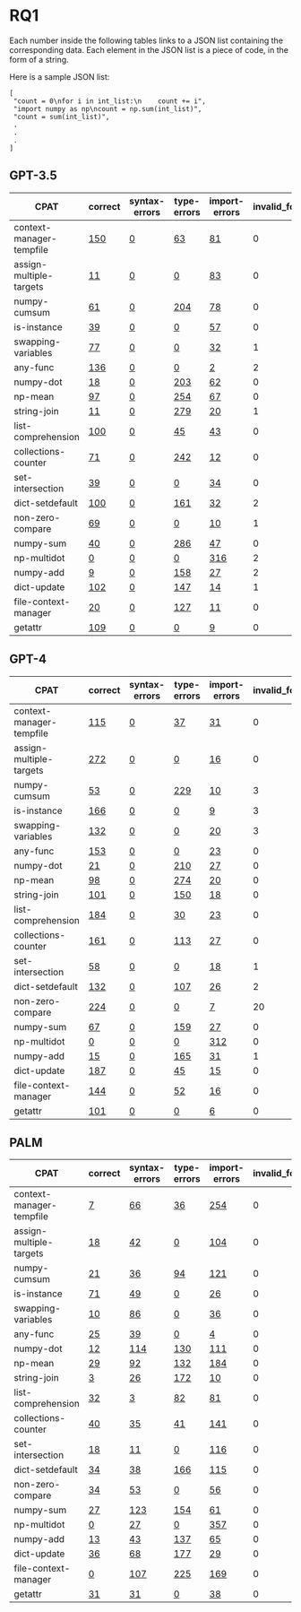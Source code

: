# RQ1

Each number inside the following tables links to a JSON list 
containing the corresponding data. Each element in the JSON
list is a piece of code, in the form of a string.

Here is a sample JSON list:
```
[
 "count = 0\nfor i in int_list:\n    count += i",
 "import numpy as np\ncount = np.sum(int_list)",
 "count = sum(int_list)",
 .
 .
 .
]
```

## GPT-3.5

| CPAT                     | correct                                                                                                                    | syntax-errors                                                                                                                 | type-errors                                                                                                                  | import-errors                                                                                                                  | invalid_format | incorrect                                                                                                                    |
|--------------------------|----------------------------------------------------------------------------------------------------------------------------|-------------------------------------------------------------------------------------------------------------------------------|------------------------------------------------------------------------------------------------------------------------------|--------------------------------------------------------------------------------------------------------------------------------|----------------|------------------------------------------------------------------------------------------------------------------------------|
| context-manager-tempfile | [150](https://github.com/PyCraftTool/PyCraft/blob/main/data/paper/RQ1/gpt-3.5-turbo/context-manager-tempfile/correct.json) | [0](https://github.com/PyCraftTool/PyCraft/blob/main/data/paper/RQ1/gpt-3.5-turbo/context-manager-tempfile/syntax-error.json) | [63](https://github.com/PyCraftTool/PyCraft/blob/main/data/paper/RQ1/gpt-3.5-turbo/context-manager-tempfile/type-error.json) | [81](https://github.com/PyCraftTool/PyCraft/blob/main/data/paper/RQ1/gpt-3.5-turbo/context-manager-tempfile/import-error.json) | 0              | [230](https://github.com/PyCraftTool/PyCraft/blob/main/data/paper/RQ1/gpt-3.5-turbo/context-manager-tempfile/incorrect.json) |
| assign-multiple-targets  | [11](https://github.com/PyCraftTool/PyCraft/blob/main/data/paper/RQ1/gpt-3.5-turbo/assign-multiple-targets/correct.json)   | [0](https://github.com/PyCraftTool/PyCraft/blob/main/data/paper/RQ1/gpt-3.5-turbo/assign-multiple-targets/syntax-error.json)  | [0](https://github.com/PyCraftTool/PyCraft/blob/main/data/paper/RQ1/gpt-3.5-turbo/assign-multiple-targets/type-error.json)   | [83](https://github.com/PyCraftTool/PyCraft/blob/main/data/paper/RQ1/gpt-3.5-turbo/assign-multiple-targets/import-error.json)  | 0              | [343](https://github.com/PyCraftTool/PyCraft/blob/main/data/paper/RQ1/gpt-3.5-turbo/assign-multiple-targets/incorrect.json)  |
| numpy-cumsum             | [61](https://github.com/PyCraftTool/PyCraft/blob/main/data/paper/RQ1/gpt-3.5-turbo/numpy-cumsum/correct.json)              | [0](https://github.com/PyCraftTool/PyCraft/blob/main/data/paper/RQ1/gpt-3.5-turbo/numpy-cumsum/syntax-error.json)             | [204](https://github.com/PyCraftTool/PyCraft/blob/main/data/paper/RQ1/gpt-3.5-turbo/numpy-cumsum/type-error.json)            | [78](https://github.com/PyCraftTool/PyCraft/blob/main/data/paper/RQ1/gpt-3.5-turbo/numpy-cumsum/import-error.json)             | 0              | [193](https://github.com/PyCraftTool/PyCraft/blob/main/data/paper/RQ1/gpt-3.5-turbo/numpy-cumsum/incorrect.json)             |
| is-instance              | [39](https://github.com/PyCraftTool/PyCraft/blob/main/data/paper/RQ1/gpt-3.5-turbo/is-instance/correct.json)               | [0](https://github.com/PyCraftTool/PyCraft/blob/main/data/paper/RQ1/gpt-3.5-turbo/is-instance/syntax-error.json)              | [0](https://github.com/PyCraftTool/PyCraft/blob/main/data/paper/RQ1/gpt-3.5-turbo/is-instance/type-error.json)               | [57](https://github.com/PyCraftTool/PyCraft/blob/main/data/paper/RQ1/gpt-3.5-turbo/is-instance/import-error.json)              | 0              | [369](https://github.com/PyCraftTool/PyCraft/blob/main/data/paper/RQ1/gpt-3.5-turbo/is-instance/incorrect.json)              |
| swapping-variables       | [77](https://github.com/PyCraftTool/PyCraft/blob/main/data/paper/RQ1/gpt-3.5-turbo/swapping-variables/correct.json)        | [0](https://github.com/PyCraftTool/PyCraft/blob/main/data/paper/RQ1/gpt-3.5-turbo/swapping-variables/syntax-error.json)       | [0](https://github.com/PyCraftTool/PyCraft/blob/main/data/paper/RQ1/gpt-3.5-turbo/swapping-variables/type-error.json)        | [32](https://github.com/PyCraftTool/PyCraft/blob/main/data/paper/RQ1/gpt-3.5-turbo/swapping-variables/import-error.json)       | 1              | [276](https://github.com/PyCraftTool/PyCraft/blob/main/data/paper/RQ1/gpt-3.5-turbo/swapping-variables/incorrect.json)       |
| any-func                 | [136](https://github.com/PyCraftTool/PyCraft/blob/main/data/paper/RQ1/gpt-3.5-turbo/any-func/correct.json)                 | [0](https://github.com/PyCraftTool/PyCraft/blob/main/data/paper/RQ1/gpt-3.5-turbo/any-func/syntax-error.json)                 | [0](https://github.com/PyCraftTool/PyCraft/blob/main/data/paper/RQ1/gpt-3.5-turbo/any-func/type-error.json)                  | [2](https://github.com/PyCraftTool/PyCraft/blob/main/data/paper/RQ1/gpt-3.5-turbo/any-func/import-error.json)                  | 2              | [296](https://github.com/PyCraftTool/PyCraft/blob/main/data/paper/RQ1/gpt-3.5-turbo/any-func/incorrect.json)                 |
| numpy-dot                | [18](https://github.com/PyCraftTool/PyCraft/blob/main/data/paper/RQ1/gpt-3.5-turbo/numpy-dot/correct.json)                 | [0](https://github.com/PyCraftTool/PyCraft/blob/main/data/paper/RQ1/gpt-3.5-turbo/numpy-dot/syntax-error.json)                | [203](https://github.com/PyCraftTool/PyCraft/blob/main/data/paper/RQ1/gpt-3.5-turbo/numpy-dot/type-error.json)               | [62](https://github.com/PyCraftTool/PyCraft/blob/main/data/paper/RQ1/gpt-3.5-turbo/numpy-dot/import-error.json)                | 0              | [96](https://github.com/PyCraftTool/PyCraft/blob/main/data/paper/RQ1/gpt-3.5-turbo/numpy-dot/incorrect.json)                 |
| np-mean                  | [97](https://github.com/PyCraftTool/PyCraft/blob/main/data/paper/RQ1/gpt-3.5-turbo/np-mean/correct.json)                   | [0](https://github.com/PyCraftTool/PyCraft/blob/main/data/paper/RQ1/gpt-3.5-turbo/np-mean/syntax-error.json)                  | [254](https://github.com/PyCraftTool/PyCraft/blob/main/data/paper/RQ1/gpt-3.5-turbo/np-mean/type-error.json)                 | [67](https://github.com/PyCraftTool/PyCraft/blob/main/data/paper/RQ1/gpt-3.5-turbo/np-mean/import-error.json)                  | 0              | [64](https://github.com/PyCraftTool/PyCraft/blob/main/data/paper/RQ1/gpt-3.5-turbo/np-mean/incorrect.json)                   |
| string-join              | [11](https://github.com/PyCraftTool/PyCraft/blob/main/data/paper/RQ1/gpt-3.5-turbo/string-join/correct.json)               | [0](https://github.com/PyCraftTool/PyCraft/blob/main/data/paper/RQ1/gpt-3.5-turbo/string-join/syntax-error.json)              | [279](https://github.com/PyCraftTool/PyCraft/blob/main/data/paper/RQ1/gpt-3.5-turbo/string-join/type-error.json)             | [20](https://github.com/PyCraftTool/PyCraft/blob/main/data/paper/RQ1/gpt-3.5-turbo/string-join/import-error.json)              | 1              | [145](https://github.com/PyCraftTool/PyCraft/blob/main/data/paper/RQ1/gpt-3.5-turbo/string-join/incorrect.json)              |
| list-comprehension       | [100](https://github.com/PyCraftTool/PyCraft/blob/main/data/paper/RQ1/gpt-3.5-turbo/list-comprehension/correct.json)       | [0](https://github.com/PyCraftTool/PyCraft/blob/main/data/paper/RQ1/gpt-3.5-turbo/list-comprehension/syntax-error.json)       | [45](https://github.com/PyCraftTool/PyCraft/blob/main/data/paper/RQ1/gpt-3.5-turbo/list-comprehension/type-error.json)       | [43](https://github.com/PyCraftTool/PyCraft/blob/main/data/paper/RQ1/gpt-3.5-turbo/list-comprehension/import-error.json)       | 0              | [295](https://github.com/PyCraftTool/PyCraft/blob/main/data/paper/RQ1/gpt-3.5-turbo/list-comprehension/incorrect.json)       |
| collections-counter      | [71](https://github.com/PyCraftTool/PyCraft/blob/main/data/paper/RQ1/gpt-3.5-turbo/collections-counter/correct.json)       | [0](https://github.com/PyCraftTool/PyCraft/blob/main/data/paper/RQ1/gpt-3.5-turbo/collections-counter/syntax-error.json)      | [242](https://github.com/PyCraftTool/PyCraft/blob/main/data/paper/RQ1/gpt-3.5-turbo/collections-counter/type-error.json)     | [12](https://github.com/PyCraftTool/PyCraft/blob/main/data/paper/RQ1/gpt-3.5-turbo/collections-counter/import-error.json)      | 0              | [169](https://github.com/PyCraftTool/PyCraft/blob/main/data/paper/RQ1/gpt-3.5-turbo/collections-counter/incorrect.json)      |
| set-intersection         | [39](https://github.com/PyCraftTool/PyCraft/blob/main/data/paper/RQ1/gpt-3.5-turbo/set-intersection/correct.json)          | [0](https://github.com/PyCraftTool/PyCraft/blob/main/data/paper/RQ1/gpt-3.5-turbo/set-intersection/syntax-error.json)         | [0](https://github.com/PyCraftTool/PyCraft/blob/main/data/paper/RQ1/gpt-3.5-turbo/set-intersection/type-error.json)          | [34](https://github.com/PyCraftTool/PyCraft/blob/main/data/paper/RQ1/gpt-3.5-turbo/set-intersection/import-error.json)         | 0              | [327](https://github.com/PyCraftTool/PyCraft/blob/main/data/paper/RQ1/gpt-3.5-turbo/set-intersection/incorrect.json)         |
| dict-setdefault          | [100](https://github.com/PyCraftTool/PyCraft/blob/main/data/paper/RQ1/gpt-3.5-turbo/dict-setdefault/correct.json)          | [0](https://github.com/PyCraftTool/PyCraft/blob/main/data/paper/RQ1/gpt-3.5-turbo/dict-setdefault/syntax-error.json)          | [161](https://github.com/PyCraftTool/PyCraft/blob/main/data/paper/RQ1/gpt-3.5-turbo/dict-setdefault/type-error.json)         | [32](https://github.com/PyCraftTool/PyCraft/blob/main/data/paper/RQ1/gpt-3.5-turbo/dict-setdefault/import-error.json)          | 2              | [215](https://github.com/PyCraftTool/PyCraft/blob/main/data/paper/RQ1/gpt-3.5-turbo/dict-setdefault/incorrect.json)          |
| non-zero-compare         | [69](https://github.com/PyCraftTool/PyCraft/blob/main/data/paper/RQ1/gpt-3.5-turbo/non-zero-compare/correct.json)          | [0](https://github.com/PyCraftTool/PyCraft/blob/main/data/paper/RQ1/gpt-3.5-turbo/non-zero-compare/syntax-error.json)         | [0](https://github.com/PyCraftTool/PyCraft/blob/main/data/paper/RQ1/gpt-3.5-turbo/non-zero-compare/type-error.json)          | [10](https://github.com/PyCraftTool/PyCraft/blob/main/data/paper/RQ1/gpt-3.5-turbo/non-zero-compare/import-error.json)         | 1              | [327](https://github.com/PyCraftTool/PyCraft/blob/main/data/paper/RQ1/gpt-3.5-turbo/non-zero-compare/incorrect.json)         |
| numpy-sum                | [40](https://github.com/PyCraftTool/PyCraft/blob/main/data/paper/RQ1/gpt-3.5-turbo/numpy-sum/correct.json)                 | [0](https://github.com/PyCraftTool/PyCraft/blob/main/data/paper/RQ1/gpt-3.5-turbo/numpy-sum/syntax-error.json)                | [286](https://github.com/PyCraftTool/PyCraft/blob/main/data/paper/RQ1/gpt-3.5-turbo/numpy-sum/type-error.json)               | [47](https://github.com/PyCraftTool/PyCraft/blob/main/data/paper/RQ1/gpt-3.5-turbo/numpy-sum/import-error.json)                | 0              | [100](https://github.com/PyCraftTool/PyCraft/blob/main/data/paper/RQ1/gpt-3.5-turbo/numpy-sum/incorrect.json)                |
| np-multidot              | [0](https://github.com/PyCraftTool/PyCraft/blob/main/data/paper/RQ1/gpt-3.5-turbo/np-multidot/correct.json)                | [0](https://github.com/PyCraftTool/PyCraft/blob/main/data/paper/RQ1/gpt-3.5-turbo/np-multidot/syntax-error.json)              | [0](https://github.com/PyCraftTool/PyCraft/blob/main/data/paper/RQ1/gpt-3.5-turbo/np-multidot/type-error.json)               | [316](https://github.com/PyCraftTool/PyCraft/blob/main/data/paper/RQ1/gpt-3.5-turbo/np-multidot/import-error.json)             | 2              | [123](https://github.com/PyCraftTool/PyCraft/blob/main/data/paper/RQ1/gpt-3.5-turbo/np-multidot/incorrect.json)              |
| numpy-add                | [9](https://github.com/PyCraftTool/PyCraft/blob/main/data/paper/RQ1/gpt-3.5-turbo/numpy-add/correct.json)                  | [0](https://github.com/PyCraftTool/PyCraft/blob/main/data/paper/RQ1/gpt-3.5-turbo/numpy-add/syntax-error.json)                | [158](https://github.com/PyCraftTool/PyCraft/blob/main/data/paper/RQ1/gpt-3.5-turbo/numpy-add/type-error.json)               | [27](https://github.com/PyCraftTool/PyCraft/blob/main/data/paper/RQ1/gpt-3.5-turbo/numpy-add/import-error.json)                | 2              | [281](https://github.com/PyCraftTool/PyCraft/blob/main/data/paper/RQ1/gpt-3.5-turbo/numpy-add/incorrect.json)                |
| dict-update              | [102](https://github.com/PyCraftTool/PyCraft/blob/main/data/paper/RQ1/gpt-3.5-turbo/dict-update/correct.json)              | [0](https://github.com/PyCraftTool/PyCraft/blob/main/data/paper/RQ1/gpt-3.5-turbo/dict-update/syntax-error.json)              | [147](https://github.com/PyCraftTool/PyCraft/blob/main/data/paper/RQ1/gpt-3.5-turbo/dict-update/type-error.json)             | [14](https://github.com/PyCraftTool/PyCraft/blob/main/data/paper/RQ1/gpt-3.5-turbo/dict-update/import-error.json)              | 1              | [168](https://github.com/PyCraftTool/PyCraft/blob/main/data/paper/RQ1/gpt-3.5-turbo/dict-update/incorrect.json)              |
| file-context-manager     | [20](https://github.com/PyCraftTool/PyCraft/blob/main/data/paper/RQ1/gpt-3.5-turbo/file-context-manager/correct.json)      | [0](https://github.com/PyCraftTool/PyCraft/blob/main/data/paper/RQ1/gpt-3.5-turbo/file-context-manager/syntax-error.json)     | [127](https://github.com/PyCraftTool/PyCraft/blob/main/data/paper/RQ1/gpt-3.5-turbo/file-context-manager/type-error.json)    | [11](https://github.com/PyCraftTool/PyCraft/blob/main/data/paper/RQ1/gpt-3.5-turbo/file-context-manager/import-error.json)     | 0              | [407](https://github.com/PyCraftTool/PyCraft/blob/main/data/paper/RQ1/gpt-3.5-turbo/file-context-manager/incorrect.json)     |
| getattr                  | [109](https://github.com/PyCraftTool/PyCraft/blob/main/data/paper/RQ1/gpt-3.5-turbo/getattr/correct.json)                  | [0](https://github.com/PyCraftTool/PyCraft/blob/main/data/paper/RQ1/gpt-3.5-turbo/getattr/syntax-error.json)                  | [0](https://github.com/PyCraftTool/PyCraft/blob/main/data/paper/RQ1/gpt-3.5-turbo/getattr/type-error.json)                   | [9](https://github.com/PyCraftTool/PyCraft/blob/main/data/paper/RQ1/gpt-3.5-turbo/getattr/import-error.json)                   | 0              | [333](https://github.com/PyCraftTool/PyCraft/blob/main/data/paper/RQ1/gpt-3.5-turbo/getattr/incorrect.json)                  |


## GPT-4

| CPAT                     | correct                                                                                                            | syntax-errors                                                                                                         | type-errors                                                                                                          | import-errors                                                                                                          | invalid_format | incorrect                                                                                                            |
|--------------------------|--------------------------------------------------------------------------------------------------------------------|-----------------------------------------------------------------------------------------------------------------------|----------------------------------------------------------------------------------------------------------------------|------------------------------------------------------------------------------------------------------------------------|----------------|----------------------------------------------------------------------------------------------------------------------|
| context-manager-tempfile | [115](https://github.com/PyCraftTool/PyCraft/blob/main/data/paper/RQ1/gpt-4/context-manager-tempfile/correct.json) | [0](https://github.com/PyCraftTool/PyCraft/blob/main/data/paper/RQ1/gpt-4/context-manager-tempfile/syntax-error.json) | [37](https://github.com/PyCraftTool/PyCraft/blob/main/data/paper/RQ1/gpt-4/context-manager-tempfile/type-error.json) | [31](https://github.com/PyCraftTool/PyCraft/blob/main/data/paper/RQ1/gpt-4/context-manager-tempfile/import-error.json) | 0              | [252](https://github.com/PyCraftTool/PyCraft/blob/main/data/paper/RQ1/gpt-4/context-manager-tempfile/incorrect.json) |
| assign-multiple-targets  | [272](https://github.com/PyCraftTool/PyCraft/blob/main/data/paper/RQ1/gpt-4/assign-multiple-targets/correct.json)  | [0](https://github.com/PyCraftTool/PyCraft/blob/main/data/paper/RQ1/gpt-4/assign-multiple-targets/syntax-error.json)  | [0](https://github.com/PyCraftTool/PyCraft/blob/main/data/paper/RQ1/gpt-4/assign-multiple-targets/type-error.json)   | [16](https://github.com/PyCraftTool/PyCraft/blob/main/data/paper/RQ1/gpt-4/assign-multiple-targets/import-error.json)  | 0              | [152](https://github.com/PyCraftTool/PyCraft/blob/main/data/paper/RQ1/gpt-4/assign-multiple-targets/incorrect.json)  |
| numpy-cumsum             | [53](https://github.com/PyCraftTool/PyCraft/blob/main/data/paper/RQ1/gpt-4/numpy-cumsum/correct.json)              | [0](https://github.com/PyCraftTool/PyCraft/blob/main/data/paper/RQ1/gpt-4/numpy-cumsum/syntax-error.json)             | [229](https://github.com/PyCraftTool/PyCraft/blob/main/data/paper/RQ1/gpt-4/numpy-cumsum/type-error.json)            | [10](https://github.com/PyCraftTool/PyCraft/blob/main/data/paper/RQ1/gpt-4/numpy-cumsum/import-error.json)             | 3              | [103](https://github.com/PyCraftTool/PyCraft/blob/main/data/paper/RQ1/gpt-4/numpy-cumsum/incorrect.json)             |
| is-instance              | [166](https://github.com/PyCraftTool/PyCraft/blob/main/data/paper/RQ1/gpt-4/is-instance/correct.json)              | [0](https://github.com/PyCraftTool/PyCraft/blob/main/data/paper/RQ1/gpt-4/is-instance/syntax-error.json)              | [0](https://github.com/PyCraftTool/PyCraft/blob/main/data/paper/RQ1/gpt-4/is-instance/type-error.json)               | [9](https://github.com/PyCraftTool/PyCraft/blob/main/data/paper/RQ1/gpt-4/is-instance/import-error.json)               | 3              | [219](https://github.com/PyCraftTool/PyCraft/blob/main/data/paper/RQ1/gpt-4/is-instance/incorrect.json)              |
| swapping-variables       | [132](https://github.com/PyCraftTool/PyCraft/blob/main/data/paper/RQ1/gpt-4/swapping-variables/correct.json)       | [0](https://github.com/PyCraftTool/PyCraft/blob/main/data/paper/RQ1/gpt-4/swapping-variables/syntax-error.json)       | [0](https://github.com/PyCraftTool/PyCraft/blob/main/data/paper/RQ1/gpt-4/swapping-variables/type-error.json)        | [20](https://github.com/PyCraftTool/PyCraft/blob/main/data/paper/RQ1/gpt-4/swapping-variables/import-error.json)       | 3              | [293](https://github.com/PyCraftTool/PyCraft/blob/main/data/paper/RQ1/gpt-4/swapping-variables/incorrect.json)       |
| any-func                 | [153](https://github.com/PyCraftTool/PyCraft/blob/main/data/paper/RQ1/gpt-4/any-func/correct.json)                 | [0](https://github.com/PyCraftTool/PyCraft/blob/main/data/paper/RQ1/gpt-4/any-func/syntax-error.json)                 | [0](https://github.com/PyCraftTool/PyCraft/blob/main/data/paper/RQ1/gpt-4/any-func/type-error.json)                  | [23](https://github.com/PyCraftTool/PyCraft/blob/main/data/paper/RQ1/gpt-4/any-func/import-error.json)                 | 0              | [247](https://github.com/PyCraftTool/PyCraft/blob/main/data/paper/RQ1/gpt-4/any-func/incorrect.json)                 |
| numpy-dot                | [21](https://github.com/PyCraftTool/PyCraft/blob/main/data/paper/RQ1/gpt-4/numpy-dot/correct.json)                 | [0](https://github.com/PyCraftTool/PyCraft/blob/main/data/paper/RQ1/gpt-4/numpy-dot/syntax-error.json)                | [210](https://github.com/PyCraftTool/PyCraft/blob/main/data/paper/RQ1/gpt-4/numpy-dot/type-error.json)               | [27](https://github.com/PyCraftTool/PyCraft/blob/main/data/paper/RQ1/gpt-4/numpy-dot/import-error.json)                | 0              | [89](https://github.com/PyCraftTool/PyCraft/blob/main/data/paper/RQ1/gpt-4/numpy-dot/incorrect.json)                 |
| np-mean                  | [98](https://github.com/PyCraftTool/PyCraft/blob/main/data/paper/RQ1/gpt-4/np-mean/correct.json)                   | [0](https://github.com/PyCraftTool/PyCraft/blob/main/data/paper/RQ1/gpt-4/np-mean/syntax-error.json)                  | [274](https://github.com/PyCraftTool/PyCraft/blob/main/data/paper/RQ1/gpt-4/np-mean/type-error.json)                 | [20](https://github.com/PyCraftTool/PyCraft/blob/main/data/paper/RQ1/gpt-4/np-mean/import-error.json)                  | 0              | [11](https://github.com/PyCraftTool/PyCraft/blob/main/data/paper/RQ1/gpt-4/np-mean/incorrect.json)                   |
| string-join              | [101](https://github.com/PyCraftTool/PyCraft/blob/main/data/paper/RQ1/gpt-4/string-join/correct.json)              | [0](https://github.com/PyCraftTool/PyCraft/blob/main/data/paper/RQ1/gpt-4/string-join/syntax-error.json)              | [150](https://github.com/PyCraftTool/PyCraft/blob/main/data/paper/RQ1/gpt-4/string-join/type-error.json)             | [18](https://github.com/PyCraftTool/PyCraft/blob/main/data/paper/RQ1/gpt-4/string-join/import-error.json)              | 0              | [114](https://github.com/PyCraftTool/PyCraft/blob/main/data/paper/RQ1/gpt-4/string-join/incorrect.json)              |
| list-comprehension       | [184](https://github.com/PyCraftTool/PyCraft/blob/main/data/paper/RQ1/gpt-4/list-comprehension/correct.json)       | [0](https://github.com/PyCraftTool/PyCraft/blob/main/data/paper/RQ1/gpt-4/list-comprehension/syntax-error.json)       | [30](https://github.com/PyCraftTool/PyCraft/blob/main/data/paper/RQ1/gpt-4/list-comprehension/type-error.json)       | [23](https://github.com/PyCraftTool/PyCraft/blob/main/data/paper/RQ1/gpt-4/list-comprehension/import-error.json)       | 0              | [196](https://github.com/PyCraftTool/PyCraft/blob/main/data/paper/RQ1/gpt-4/list-comprehension/incorrect.json)       |
| collections-counter      | [161](https://github.com/PyCraftTool/PyCraft/blob/main/data/paper/RQ1/gpt-4/collections-counter/correct.json)      | [0](https://github.com/PyCraftTool/PyCraft/blob/main/data/paper/RQ1/gpt-4/collections-counter/syntax-error.json)      | [113](https://github.com/PyCraftTool/PyCraft/blob/main/data/paper/RQ1/gpt-4/collections-counter/type-error.json)     | [27](https://github.com/PyCraftTool/PyCraft/blob/main/data/paper/RQ1/gpt-4/collections-counter/import-error.json)      | 0              | [136](https://github.com/PyCraftTool/PyCraft/blob/main/data/paper/RQ1/gpt-4/collections-counter/incorrect.json)      |
| set-intersection         | [58](https://github.com/PyCraftTool/PyCraft/blob/main/data/paper/RQ1/gpt-4/set-intersection/correct.json)          | [0](https://github.com/PyCraftTool/PyCraft/blob/main/data/paper/RQ1/gpt-4/set-intersection/syntax-error.json)         | [0](https://github.com/PyCraftTool/PyCraft/blob/main/data/paper/RQ1/gpt-4/set-intersection/type-error.json)          | [18](https://github.com/PyCraftTool/PyCraft/blob/main/data/paper/RQ1/gpt-4/set-intersection/import-error.json)         | 1              | [268](https://github.com/PyCraftTool/PyCraft/blob/main/data/paper/RQ1/gpt-4/set-intersection/incorrect.json)         |
| dict-setdefault          | [132](https://github.com/PyCraftTool/PyCraft/blob/main/data/paper/RQ1/gpt-4/dict-setdefault/correct.json)          | [0](https://github.com/PyCraftTool/PyCraft/blob/main/data/paper/RQ1/gpt-4/dict-setdefault/syntax-error.json)          | [107](https://github.com/PyCraftTool/PyCraft/blob/main/data/paper/RQ1/gpt-4/dict-setdefault/type-error.json)         | [26](https://github.com/PyCraftTool/PyCraft/blob/main/data/paper/RQ1/gpt-4/dict-setdefault/import-error.json)          | 2              | [192](https://github.com/PyCraftTool/PyCraft/blob/main/data/paper/RQ1/gpt-4/dict-setdefault/incorrect.json)          |
| non-zero-compare         | [224](https://github.com/PyCraftTool/PyCraft/blob/main/data/paper/RQ1/gpt-4/non-zero-compare/correct.json)         | [0](https://github.com/PyCraftTool/PyCraft/blob/main/data/paper/RQ1/gpt-4/non-zero-compare/syntax-error.json)         | [0](https://github.com/PyCraftTool/PyCraft/blob/main/data/paper/RQ1/gpt-4/non-zero-compare/type-error.json)          | [7](https://github.com/PyCraftTool/PyCraft/blob/main/data/paper/RQ1/gpt-4/non-zero-compare/import-error.json)          | 20             | [119](https://github.com/PyCraftTool/PyCraft/blob/main/data/paper/RQ1/gpt-4/non-zero-compare/incorrect.json)         |
| numpy-sum                | [67](https://github.com/PyCraftTool/PyCraft/blob/main/data/paper/RQ1/gpt-4/numpy-sum/correct.json)                 | [0](https://github.com/PyCraftTool/PyCraft/blob/main/data/paper/RQ1/gpt-4/numpy-sum/syntax-error.json)                | [159](https://github.com/PyCraftTool/PyCraft/blob/main/data/paper/RQ1/gpt-4/numpy-sum/type-error.json)               | [27](https://github.com/PyCraftTool/PyCraft/blob/main/data/paper/RQ1/gpt-4/numpy-sum/import-error.json)                | 0              | [116](https://github.com/PyCraftTool/PyCraft/blob/main/data/paper/RQ1/gpt-4/numpy-sum/incorrect.json)                |
| np-multidot              | [0](https://github.com/PyCraftTool/PyCraft/blob/main/data/paper/RQ1/gpt-4/np-multidot/correct.json)                | [0](https://github.com/PyCraftTool/PyCraft/blob/main/data/paper/RQ1/gpt-4/np-multidot/syntax-error.json)              | [0](https://github.com/PyCraftTool/PyCraft/blob/main/data/paper/RQ1/gpt-4/np-multidot/type-error.json)               | [312](https://github.com/PyCraftTool/PyCraft/blob/main/data/paper/RQ1/gpt-4/np-multidot/import-error.json)             | 0              | [106](https://github.com/PyCraftTool/PyCraft/blob/main/data/paper/RQ1/gpt-4/np-multidot/incorrect.json)              |
| numpy-add                | [15](https://github.com/PyCraftTool/PyCraft/blob/main/data/paper/RQ1/gpt-4/numpy-add/correct.json)                 | [0](https://github.com/PyCraftTool/PyCraft/blob/main/data/paper/RQ1/gpt-4/numpy-add/syntax-error.json)                | [165](https://github.com/PyCraftTool/PyCraft/blob/main/data/paper/RQ1/gpt-4/numpy-add/type-error.json)               | [31](https://github.com/PyCraftTool/PyCraft/blob/main/data/paper/RQ1/gpt-4/numpy-add/import-error.json)                | 1              | [135](https://github.com/PyCraftTool/PyCraft/blob/main/data/paper/RQ1/gpt-4/numpy-add/incorrect.json)                |
| dict-update              | [187](https://github.com/PyCraftTool/PyCraft/blob/main/data/paper/RQ1/gpt-4/dict-update/correct.json)              | [0](https://github.com/PyCraftTool/PyCraft/blob/main/data/paper/RQ1/gpt-4/dict-update/syntax-error.json)              | [45](https://github.com/PyCraftTool/PyCraft/blob/main/data/paper/RQ1/gpt-4/dict-update/type-error.json)              | [15](https://github.com/PyCraftTool/PyCraft/blob/main/data/paper/RQ1/gpt-4/dict-update/import-error.json)              | 0              | [162](https://github.com/PyCraftTool/PyCraft/blob/main/data/paper/RQ1/gpt-4/dict-update/incorrect.json)              |
| file-context-manager     | [144](https://github.com/PyCraftTool/PyCraft/blob/main/data/paper/RQ1/gpt-4/file-context-manager/correct.json)     | [0](https://github.com/PyCraftTool/PyCraft/blob/main/data/paper/RQ1/gpt-4/file-context-manager/syntax-error.json)     | [52](https://github.com/PyCraftTool/PyCraft/blob/main/data/paper/RQ1/gpt-4/file-context-manager/type-error.json)     | [16](https://github.com/PyCraftTool/PyCraft/blob/main/data/paper/RQ1/gpt-4/file-context-manager/import-error.json)     | 0              | [153](https://github.com/PyCraftTool/PyCraft/blob/main/data/paper/RQ1/gpt-4/file-context-manager/incorrect.json)     |
| getattr                  | [101](https://github.com/PyCraftTool/PyCraft/blob/main/data/paper/RQ1/gpt-4/getattr/correct.json)                  | [0](https://github.com/PyCraftTool/PyCraft/blob/main/data/paper/RQ1/gpt-4/getattr/syntax-error.json)                  | [0](https://github.com/PyCraftTool/PyCraft/blob/main/data/paper/RQ1/gpt-4/getattr/type-error.json)                   | [6](https://github.com/PyCraftTool/PyCraft/blob/main/data/paper/RQ1/gpt-4/getattr/import-error.json)                   | 0              | [271](https://github.com/PyCraftTool/PyCraft/blob/main/data/paper/RQ1/gpt-4/getattr/incorrect.json)                  |


## PALM

| CPAT                     | correct                                                                                                         | syntax-errors                                                                                                         | type-errors                                                                                                         | import-errors                                                                                                          | invalid_format | incorrect                                                                                                           |
|--------------------------|-----------------------------------------------------------------------------------------------------------------|-----------------------------------------------------------------------------------------------------------------------|---------------------------------------------------------------------------------------------------------------------|------------------------------------------------------------------------------------------------------------------------|----------------|---------------------------------------------------------------------------------------------------------------------|
| context-manager-tempfile | [7](https://github.com/PyCraftTool/PyCraft/blob/main/data/paper/RQ1/palm/context-manager-tempfile/correct.json) | [66](https://github.com/PyCraftTool/PyCraft/blob/main/data/paper/RQ1/palm/context-manager-tempfile/syntax-error.json) | [36](https://github.com/PyCraftTool/PyCraft/blob/main/data/paper/RQ1/palm/context-manager-tempfile/type-error.json) | [254](https://github.com/PyCraftTool/PyCraft/blob/main/data/paper/RQ1/palm/context-manager-tempfile/import-error.json) | 0              | [164](https://github.com/PyCraftTool/PyCraft/blob/main/data/paper/RQ1/palm/context-manager-tempfile/incorrect.json) |
| assign-multiple-targets  | [18](https://github.com/PyCraftTool/PyCraft/blob/main/data/paper/RQ1/palm/assign-multiple-targets/correct.json) | [42](https://github.com/PyCraftTool/PyCraft/blob/main/data/paper/RQ1/palm/assign-multiple-targets/syntax-error.json)  | [0](https://github.com/PyCraftTool/PyCraft/blob/main/data/paper/RQ1/palm/assign-multiple-targets/type-error.json)   | [104](https://github.com/PyCraftTool/PyCraft/blob/main/data/paper/RQ1/palm/assign-multiple-targets/import-error.json)  | 0              | [329](https://github.com/PyCraftTool/PyCraft/blob/main/data/paper/RQ1/palm/assign-multiple-targets/incorrect.json)  |
| numpy-cumsum             | [21](https://github.com/PyCraftTool/PyCraft/blob/main/data/paper/RQ1/palm/numpy-cumsum/correct.json)            | [36](https://github.com/PyCraftTool/PyCraft/blob/main/data/paper/RQ1/palm/numpy-cumsum/syntax-error.json)             | [94](https://github.com/PyCraftTool/PyCraft/blob/main/data/paper/RQ1/palm/numpy-cumsum/type-error.json)             | [121](https://github.com/PyCraftTool/PyCraft/blob/main/data/paper/RQ1/palm/numpy-cumsum/import-error.json)             | 0              | [135](https://github.com/PyCraftTool/PyCraft/blob/main/data/paper/RQ1/palm/numpy-cumsum/incorrect.json)             |
| is-instance              | [71](https://github.com/PyCraftTool/PyCraft/blob/main/data/paper/RQ1/palm/is-instance/correct.json)             | [49](https://github.com/PyCraftTool/PyCraft/blob/main/data/paper/RQ1/palm/is-instance/syntax-error.json)              | [0](https://github.com/PyCraftTool/PyCraft/blob/main/data/paper/RQ1/palm/is-instance/type-error.json)               | [26](https://github.com/PyCraftTool/PyCraft/blob/main/data/paper/RQ1/palm/is-instance/import-error.json)               | 0              | [341](https://github.com/PyCraftTool/PyCraft/blob/main/data/paper/RQ1/palm/is-instance/incorrect.json)              |
| swapping-variables       | [10](https://github.com/PyCraftTool/PyCraft/blob/main/data/paper/RQ1/palm/swapping-variables/correct.json)      | [86](https://github.com/PyCraftTool/PyCraft/blob/main/data/paper/RQ1/palm/swapping-variables/syntax-error.json)       | [0](https://github.com/PyCraftTool/PyCraft/blob/main/data/paper/RQ1/palm/swapping-variables/type-error.json)        | [36](https://github.com/PyCraftTool/PyCraft/blob/main/data/paper/RQ1/palm/swapping-variables/import-error.json)        | 0              | [253](https://github.com/PyCraftTool/PyCraft/blob/main/data/paper/RQ1/palm/swapping-variables/incorrect.json)       |
| any-func                 | [25](https://github.com/PyCraftTool/PyCraft/blob/main/data/paper/RQ1/palm/any-func/correct.json)                | [39](https://github.com/PyCraftTool/PyCraft/blob/main/data/paper/RQ1/palm/any-func/syntax-error.json)                 | [0](https://github.com/PyCraftTool/PyCraft/blob/main/data/paper/RQ1/palm/any-func/type-error.json)                  | [4](https://github.com/PyCraftTool/PyCraft/blob/main/data/paper/RQ1/palm/any-func/import-error.json)                   | 0              | [422](https://github.com/PyCraftTool/PyCraft/blob/main/data/paper/RQ1/palm/any-func/incorrect.json)                 |
| numpy-dot                | [12](https://github.com/PyCraftTool/PyCraft/blob/main/data/paper/RQ1/palm/numpy-dot/correct.json)               | [114](https://github.com/PyCraftTool/PyCraft/blob/main/data/paper/RQ1/palm/numpy-dot/syntax-error.json)               | [130](https://github.com/PyCraftTool/PyCraft/blob/main/data/paper/RQ1/palm/numpy-dot/type-error.json)               | [111](https://github.com/PyCraftTool/PyCraft/blob/main/data/paper/RQ1/palm/numpy-dot/import-error.json)                | 0              | [128](https://github.com/PyCraftTool/PyCraft/blob/main/data/paper/RQ1/palm/numpy-dot/incorrect.json)                |
| np-mean                  | [29](https://github.com/PyCraftTool/PyCraft/blob/main/data/paper/RQ1/palm/np-mean/correct.json)                 | [92](https://github.com/PyCraftTool/PyCraft/blob/main/data/paper/RQ1/palm/np-mean/syntax-error.json)                  | [132](https://github.com/PyCraftTool/PyCraft/blob/main/data/paper/RQ1/palm/np-mean/type-error.json)                 | [184](https://github.com/PyCraftTool/PyCraft/blob/main/data/paper/RQ1/palm/np-mean/import-error.json)                  | 0              | [96](https://github.com/PyCraftTool/PyCraft/blob/main/data/paper/RQ1/palm/np-mean/incorrect.json)                   |
| string-join              | [3](https://github.com/PyCraftTool/PyCraft/blob/main/data/paper/RQ1/palm/string-join/correct.json)              | [26](https://github.com/PyCraftTool/PyCraft/blob/main/data/paper/RQ1/palm/string-join/syntax-error.json)              | [172](https://github.com/PyCraftTool/PyCraft/blob/main/data/paper/RQ1/palm/string-join/type-error.json)             | [10](https://github.com/PyCraftTool/PyCraft/blob/main/data/paper/RQ1/palm/string-join/import-error.json)               | 0              | [233](https://github.com/PyCraftTool/PyCraft/blob/main/data/paper/RQ1/palm/string-join/incorrect.json)              |
| list-comprehension       | [32](https://github.com/PyCraftTool/PyCraft/blob/main/data/paper/RQ1/palm/list-comprehension/correct.json)      | [3](https://github.com/PyCraftTool/PyCraft/blob/main/data/paper/RQ1/palm/list-comprehension/syntax-error.json)        | [82](https://github.com/PyCraftTool/PyCraft/blob/main/data/paper/RQ1/palm/list-comprehension/type-error.json)       | [81](https://github.com/PyCraftTool/PyCraft/blob/main/data/paper/RQ1/palm/list-comprehension/import-error.json)        | 0              | [332](https://github.com/PyCraftTool/PyCraft/blob/main/data/paper/RQ1/palm/list-comprehension/incorrect.json)       |
| collections-counter      | [40](https://github.com/PyCraftTool/PyCraft/blob/main/data/paper/RQ1/palm/collections-counter/correct.json)     | [35](https://github.com/PyCraftTool/PyCraft/blob/main/data/paper/RQ1/palm/collections-counter/syntax-error.json)      | [41](https://github.com/PyCraftTool/PyCraft/blob/main/data/paper/RQ1/palm/collections-counter/type-error.json)      | [141](https://github.com/PyCraftTool/PyCraft/blob/main/data/paper/RQ1/palm/collections-counter/import-error.json)      | 0              | [256](https://github.com/PyCraftTool/PyCraft/blob/main/data/paper/RQ1/palm/collections-counter/incorrect.json)      |
| set-intersection         | [18](https://github.com/PyCraftTool/PyCraft/blob/main/data/paper/RQ1/palm/set-intersection/correct.json)        | [11](https://github.com/PyCraftTool/PyCraft/blob/main/data/paper/RQ1/palm/set-intersection/syntax-error.json)         | [0](https://github.com/PyCraftTool/PyCraft/blob/main/data/paper/RQ1/palm/set-intersection/type-error.json)          | [116](https://github.com/PyCraftTool/PyCraft/blob/main/data/paper/RQ1/palm/set-intersection/import-error.json)         | 0              | [370](https://github.com/PyCraftTool/PyCraft/blob/main/data/paper/RQ1/palm/set-intersection/incorrect.json)         |
| dict-setdefault          | [34](https://github.com/PyCraftTool/PyCraft/blob/main/data/paper/RQ1/palm/dict-setdefault/correct.json)         | [38](https://github.com/PyCraftTool/PyCraft/blob/main/data/paper/RQ1/palm/dict-setdefault/syntax-error.json)          | [166](https://github.com/PyCraftTool/PyCraft/blob/main/data/paper/RQ1/palm/dict-setdefault/type-error.json)         | [115](https://github.com/PyCraftTool/PyCraft/blob/main/data/paper/RQ1/palm/dict-setdefault/import-error.json)          | 0              | [159](https://github.com/PyCraftTool/PyCraft/blob/main/data/paper/RQ1/palm/dict-setdefault/incorrect.json)          |
| non-zero-compare         | [34](https://github.com/PyCraftTool/PyCraft/blob/main/data/paper/RQ1/palm/non-zero-compare/correct.json)        | [53](https://github.com/PyCraftTool/PyCraft/blob/main/data/paper/RQ1/palm/non-zero-compare/syntax-error.json)         | [0](https://github.com/PyCraftTool/PyCraft/blob/main/data/paper/RQ1/palm/non-zero-compare/type-error.json)          | [56](https://github.com/PyCraftTool/PyCraft/blob/main/data/paper/RQ1/palm/non-zero-compare/import-error.json)          | 0              | [324](https://github.com/PyCraftTool/PyCraft/blob/main/data/paper/RQ1/palm/non-zero-compare/incorrect.json)         |
| numpy-sum                | [27](https://github.com/PyCraftTool/PyCraft/blob/main/data/paper/RQ1/palm/numpy-sum/correct.json)               | [123](https://github.com/PyCraftTool/PyCraft/blob/main/data/paper/RQ1/palm/numpy-sum/syntax-error.json)               | [154](https://github.com/PyCraftTool/PyCraft/blob/main/data/paper/RQ1/palm/numpy-sum/type-error.json)               | [61](https://github.com/PyCraftTool/PyCraft/blob/main/data/paper/RQ1/palm/numpy-sum/import-error.json)                 | 0              | [133](https://github.com/PyCraftTool/PyCraft/blob/main/data/paper/RQ1/palm/numpy-sum/incorrect.json)                |
| np-multidot              | [0](https://github.com/PyCraftTool/PyCraft/blob/main/data/paper/RQ1/palm/np-multidot/correct.json)              | [27](https://github.com/PyCraftTool/PyCraft/blob/main/data/paper/RQ1/palm/np-multidot/syntax-error.json)              | [0](https://github.com/PyCraftTool/PyCraft/blob/main/data/paper/RQ1/palm/np-multidot/type-error.json)               | [357](https://github.com/PyCraftTool/PyCraft/blob/main/data/paper/RQ1/palm/np-multidot/import-error.json)              | 0              | [91](https://github.com/PyCraftTool/PyCraft/blob/main/data/paper/RQ1/palm/np-multidot/incorrect.json)               |
| numpy-add                | [13](https://github.com/PyCraftTool/PyCraft/blob/main/data/paper/RQ1/palm/numpy-add/correct.json)               | [43](https://github.com/PyCraftTool/PyCraft/blob/main/data/paper/RQ1/palm/numpy-add/syntax-error.json)                | [137](https://github.com/PyCraftTool/PyCraft/blob/main/data/paper/RQ1/palm/numpy-add/type-error.json)               | [65](https://github.com/PyCraftTool/PyCraft/blob/main/data/paper/RQ1/palm/numpy-add/import-error.json)                 | 0              | [139](https://github.com/PyCraftTool/PyCraft/blob/main/data/paper/RQ1/palm/numpy-add/incorrect.json)                |
| dict-update              | [36](https://github.com/PyCraftTool/PyCraft/blob/main/data/paper/RQ1/palm/dict-update/correct.json)             | [68](https://github.com/PyCraftTool/PyCraft/blob/main/data/paper/RQ1/palm/dict-update/syntax-error.json)              | [177](https://github.com/PyCraftTool/PyCraft/blob/main/data/paper/RQ1/palm/dict-update/type-error.json)             | [29](https://github.com/PyCraftTool/PyCraft/blob/main/data/paper/RQ1/palm/dict-update/import-error.json)               | 0              | [195](https://github.com/PyCraftTool/PyCraft/blob/main/data/paper/RQ1/palm/dict-update/incorrect.json)              |
| file-context-manager     | [0](https://github.com/PyCraftTool/PyCraft/blob/main/data/paper/RQ1/palm/file-context-manager/correct.json)     | [107](https://github.com/PyCraftTool/PyCraft/blob/main/data/paper/RQ1/palm/file-context-manager/syntax-error.json)    | [225](https://github.com/PyCraftTool/PyCraft/blob/main/data/paper/RQ1/palm/file-context-manager/type-error.json)    | [169](https://github.com/PyCraftTool/PyCraft/blob/main/data/paper/RQ1/palm/file-context-manager/import-error.json)     | 0              | [70](https://github.com/PyCraftTool/PyCraft/blob/main/data/paper/RQ1/palm/file-context-manager/incorrect.json)      |
| getattr                  | [31](https://github.com/PyCraftTool/PyCraft/blob/main/data/paper/RQ1/palm/getattr/correct.json)                 | [31](https://github.com/PyCraftTool/PyCraft/blob/main/data/paper/RQ1/palm/getattr/syntax-error.json)                  | [0](https://github.com/PyCraftTool/PyCraft/blob/main/data/paper/RQ1/palm/getattr/type-error.json)                   | [38](https://github.com/PyCraftTool/PyCraft/blob/main/data/paper/RQ1/palm/getattr/import-error.json)                   | 0              | [439](https://github.com/PyCraftTool/PyCraft/blob/main/data/paper/RQ1/palm/getattr/incorrect.json)                  |
